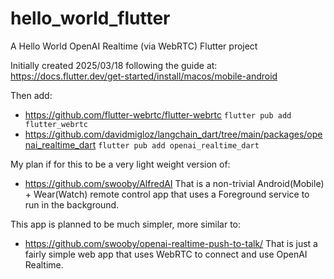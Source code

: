 # hello_world_flutter

A Hello World OpenAI Realtime (via WebRTC) Flutter project

Initially created 2025/03/18 following the guide at:
https://docs.flutter.dev/get-started/install/macos/mobile-android

Then add:
* https://github.com/flutter-webrtc/flutter-webrtc
  `flutter pub add flutter_webrtc`
* https://github.com/davidmigloz/langchain_dart/tree/main/packages/openai_realtime_dart
  `flutter pub add openai_realtime_dart`

My plan if for this to be a very light weight version of:
* https://github.com/swooby/AlfredAI
That is a non-trivial Android(Mobile) + Wear(Watch) remote control app that
uses a Foreground service to run in the background.

This app is planned to be much simpler, more similar to:
* https://github.com/swooby/openai-realtime-push-to-talk/
That is just a fairly simple web app that uses WebRTC to connect and use
OpenAI Realtime. 
